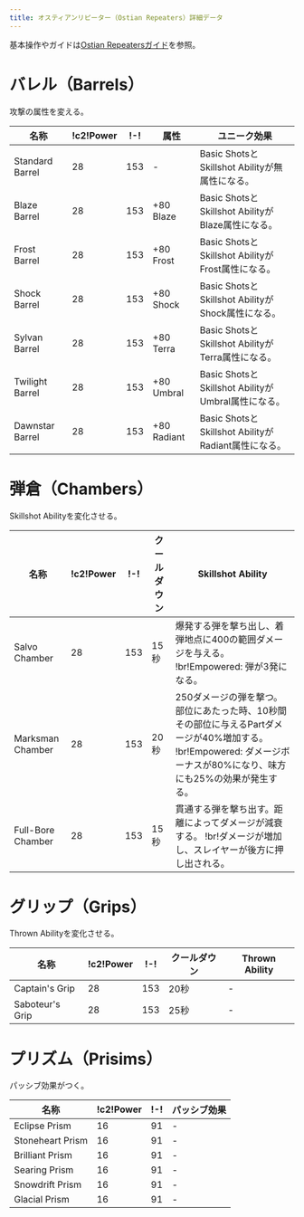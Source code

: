 ```yaml
---
title: オスティアンリピーター（Ostian Repeaters）詳細データ
---
```

基本操作やガイドは[Ostian Repeatersガイド](/basic/ostian-repeaters/)を参照。

# バレル（Barrels）
攻撃の属性を変える。

| 名称 | !c2!Power | !-! | 属性 | ユニーク効果 |
| --- | --- | --- | --- | --- |
| Standard Barrel | 28 | 153 | - | Basic ShotsとSkillshot Abilityが無属性になる。 |
| Blaze Barrel | 28 | 153 | +80 Blaze | Basic ShotsとSkillshot AbilityがBlaze属性になる。 |
| Frost Barrel | 28 | 153 | +80 Frost | Basic ShotsとSkillshot AbilityがFrost属性になる。 |
| Shock Barrel | 28 | 153 | +80 Shock | Basic ShotsとSkillshot AbilityがShock属性になる。 |
| Sylvan Barrel | 28 | 153 | +80 Terra | Basic ShotsとSkillshot AbilityがTerra属性になる。 |
| Twilight Barrel | 28 | 153 | +80 Umbral | Basic ShotsとSkillshot AbilityがUmbral属性になる。 |
| Dawnstar Barrel | 28 | 153 | +80 Radiant | Basic ShotsとSkillshot AbilityがRadiant属性になる。 |

# 弾倉（Chambers）
Skillshot Abilityを変化させる。

| 名称 | !c2!Power | !-! | クールダウン | Skillshot Ability |
| --- | --- | --- | --- | --- |
| Salvo Chamber | 28 | 153 | 15秒 | 爆発する弾を撃ち出し、着弾地点に400の範囲ダメージを与える。 !br!Empowered: 弾が3発になる。 |
| Marksman Chamber | 28 | 153 | 20秒 | 250ダメージの弾を撃つ。部位にあたった時、10秒間その部位に与えるPartダメージが40%増加する。 !br!Empowered: ダメージボーナスが80%になり、味方にも25%の効果が発生する。 |
| Full-Bore Chamber | 28 | 153 | 15秒 | 貫通する弾を撃ち出す。距離によってダメージが減衰する。 !br!ダメージが増加し、スレイヤーが後方に押し出される。 |

# グリップ（Grips）
Thrown Abilityを変化させる。

| 名称 | !c2!Power | !-! | クールダウン | Thrown Ability |
| --- | --- | --- | --- | --- |
| Captain's Grip | 28 | 153 | 20秒 | - |
| Saboteur's Grip | 28 | 153 | 25秒 | - |

# プリズム（Prisims）
パッシブ効果がつく。

| 名称 | !c2!Power | !-! |  パッシブ効果 |
| --- | --- | --- | --- |
| Eclipse Prism | 16 | 91 | - |
| Stoneheart Prism | 16 | 91 | - |
| Brilliant Prism | 16 | 91 | - |
| Searing Prism | 16 | 91 | - |
| Snowdrift Prism | 16 | 91 | - |
| Glacial Prism | 16 | 91 | - |
